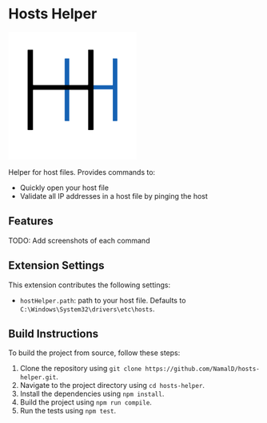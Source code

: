
# Hosts Helper

![Host Helper logo](resources/logo-256px.png)

Helper for host files. Provides commands to:

- Quickly open your host file
- Validate all IP addresses in a host file by pinging the host

## Features

TODO: Add screenshots of each command

## Extension Settings

This extension contributes the following settings:

* `hostHelper.path`: path to your host file. Defaults to `C:\Windows\System32\drivers\etc\hosts`.


## Build Instructions

To build the project from source, follow these steps:

1. Clone the repository using `git clone https://github.com/NamalD/hosts-helper.git`.
2. Navigate to the project directory using `cd hosts-helper`.
3. Install the dependencies using `npm install`.
4. Build the project using `npm run compile`.
5. Run the tests using `npm test`.
